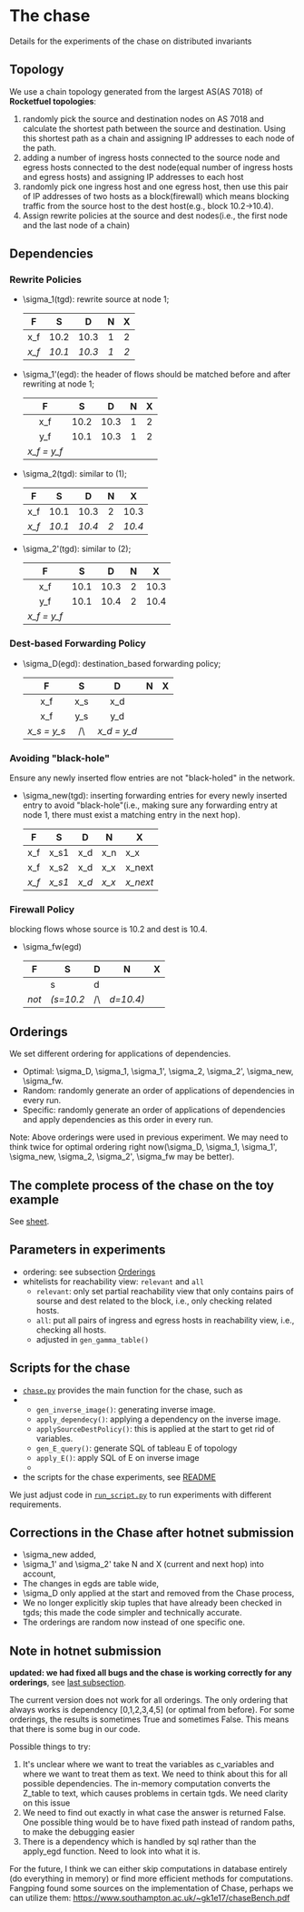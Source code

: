 # The chase

Details for the experiments of the chase on distributed invariants

## Topology
We use a chain topology generated from the largest AS(AS 7018) of **Rocketfuel topologies**: 
1. randomly pick the source and destination nodes on AS 7018 and calculate the shortest path between the source and destination. Using this shortest path as a chain and assigning IP addresses to each node of the path.
2. adding a number of ingress hosts connected to the source node and egress hosts connected to the dest node(equal number of ingress hosts and egress hosts) and assigning IP addresses to each host
3. randomly pick one ingress host and one egress host, then use this pair of IP addresses of two hosts as a block(firewall) which means blocking traffic from the source host to the dest host(e.g., block 10.2->10.4). 
4. Assign rewrite policies at the source and dest nodes(i.e., the first node and the last node of a chain)


## Dependencies
### Rewrite Policies
- \sigma_1(tgd): rewrite source at node 1; 
  
    | **F**                  | **S**  | **D**  | **N** | **X** |
    |:----------------------:|:------:|:------:|:-----:|:-----:|
    | x_f                    | 10.2   | 10.3   | 1     | 2     |
    | _x_f_                  | _10.1_ | _10.3_ | _1_   | _2_   |

- \sigma_1'(egd): the header of flows should be matched before and after rewriting at node 1; 
  
    | **F**       | **S** | **D** | **N** | **X** |
    |:-----------:|:-----:|:-----:|:-----:|:-----:|
    | x_f         | 10.2  | 10.3  | 1     | 2     |
    | y_f         | 10.1  | 10.3  | 1     | 2     |
    | _x_f = y_f_ |       |       |       |       |

- \sigma_2(tgd):  similar to (1);

    | **F**                  | **S**  | **D**  | **N** | **X**  |
    |:----------------------:|:------:|:------:|:-----:|:------:|
    | x_f                    | 10.1   | 10.3   | 2     | 10.3   |
    | _x_f_                  | _10.1_ | _10.4_ | _2_   | _10.4_ |

- \sigma_2'(tgd):  similar to (2);
  
    | **F**       | **S** | **D** | **N** | **X** |
    |:-----------:|:-----:|:-----:|:-----:|:-----:|
    | x_f         | 10.1  | 10.3  | 2     | 10.3  |
    | y_f         | 10.1  | 10.4  | 2     | 10.4  |
    | _x_f = y_f_ |       |       |       |       |

### Dest-based Forwarding Policy
- \sigma_D(egd): destination_based forwarding policy; 
  
    | **F**                           | **S** | **D** | **N** | **X** |
    |:-------------------------------:|:-----:|:-----:|:-----:|:-----:|
    | x_f                             | x_s   | x_d   |       |       |
    | x_f                             | y_s   | y_d   |       |       |
    |    _x_s = y_s_     | /\        | _x_d = y_d_      |       |       |

### Avoiding "black-hole" 
Ensure any newly inserted flow entries are not "black-holed" in the network.

- \sigma_new(tgd): inserting forwarding entries for every newly inserted entry to avoid "black-hole"(i.e., making sure any forwarding entry at node 1, there must exist a matching entry in the next hop).

    | **F** | **S**  | **D** | **N** | **X**    |
    |-------|--------|-------|-------|----------|
    | x_f   | x_s1   | x_d   | x_n   | x_x      |
    | x_f   | x_s2   | x_d   | x_x   | x_next   |
    | _x_f_ | _x_s1_ | _x_d_ | _x_x_ | _x_next_ |

### Firewall Policy

blocking flows whose source is 10.2 and dest is 10.4.
- \sigma_fw(egd) 

    | **F** | **S**  | **D** | **N** | **X**    |
    |-------|--------|-------|-------|----------|
    |       | s      |   d   |       |          |
    | _not_   |_(s=10.2_ | /\    | _d=10.4)_|          |

## Orderings

We set different ordering for applications of dependencies. 

- Optimal: \sigma_D, \sigma_1, \sigma_1', \sigma_2, \sigma_2', \sigma_new, \sigma_fw.
- Random: randomly generate an order of applications of dependencies in every run.
- Specific: randomly generate an order of applications of dependencies and apply dependencies as this order in every run.

Note: Above orderings were used in previous experiment. We may need to think twice for optimal ordering right now(\sigma_D, \sigma_1, \sigma_1', \sigma_new, \sigma_2, \sigma_2', \sigma_fw may be better). 

## The complete process of the chase on the toy example
See [sheet](https://docs.google.com/spreadsheets/d/1eag-hdVJLU3USVnYnF_T9020bt_E_PfJgU2wqJxZcAk/edit?usp=sharing).

## Parameters in experiments

- ordering: see subsection [Orderings](#orderings)
- whitelists for reachability view: `relevant` and `all`
  -  `relevant`: only set partial reachability view that only contains pairs of sourse and dest related to the block, i.e., only checking related hosts.
  -  `all`: put all pairs of ingress and egress hosts in reachability view, i.e., checking all hosts.
  -  adjusted in `gen_gamma_table()`

## Scripts for the chase

- [`chase.py`](../../Applications/Chase/chase.py) provides the main function for the chase, such as 
- - `gen_inverse_image()`: generating inverse image.
  - `apply_dependecy()`: applying a dependency on the inverse image.
  - `applySourceDestPolicy()`: this is applied at the start to get rid of variables.
  - `gen_E_query()`: generate SQL of tableau E of topology
  - `apply_E()`: apply SQL of E on inverse image
  - 
- the scripts for the chase experiments, see [README](../../experiments/chase_distributed_invariants/README.md)

We just adjust code in [`run_script.py`](../../experiments/chase_distributed_invariants/run_script.py) to run experiments with different requirements.


## Corrections in the Chase after hotnet submission

- \sigma_new added, 
- \sigma_1' and \sigma_2' take N and X (current and next hop) into account, 
- The changes in egds are table wide, 
- \sigma_D only applied at the start and removed from the Chase process, 
- We no longer explicitly skip tuples that have already been checked in tgds; this made the code simpler and technically accurate. 
- The orderings are random now instead of one specific one.

## Note in hotnet submission

**updated: we had fixed all bugs and the chase is working correctly for any orderings**, see [last subsection](#corrections-in-the-chase-after-hotnet-submission).

The current version does not work for all orderings. The only ordering that always works is dependency [0,1,2,3,4,5] (or optimal from before). For some orderings, the results is sometimes True and sometimes False. This means that there is some bug in our code.

Possible things to try:
1. It's unclear where we want to treat the variables as c_variables and where we want to treat them as text. We need to think about this for all possible dependencies. The in-memory computation converts the Z_table to text, which causes problems in certain tgds. We need clarity on this issue
2. We need to find out exactly in what case the answer is returned False. One possible thing would be to have fixed path instead of random paths, to make the debugging easier
3. There is a dependency which is handled by sql rather than the apply_egd function. Need to look into what it is.


For the future, I think we can either skip computations in database entirely (do everything in memory) or find more efficient methods for computations. Fangping found some sources on the implementation of Chase, perhaps we can utilize them: https://www.southampton.ac.uk/~gk1e17/chaseBench.pdf 